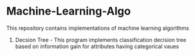 # Machine-Learning-Algo
This repository contains implementations of machine learning algorithms

1. Decsion Tree - This program implements classification decision tree based on information gain for attributes having categorical vaues 
